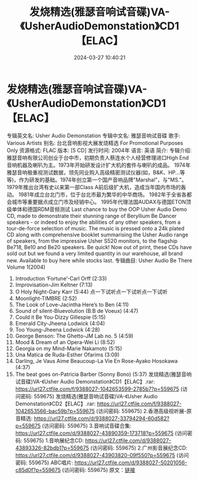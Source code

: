 ﻿---
title: 发烧精选(雅瑟音响试音碟)VA-《UsherAudioDemonstation》CD1【ELAC】
date: 2024-03-27 10:40:21
categories: 试音碟、非卖品、发烧碟
tags: 纯音雅乐
---
# 发烧精选(雅瑟音响试音碟)VA-《UsherAudioDemonstation》CD1【ELAC】

专辑英文名: Usher Audio Demonstation
专辑中文名: 雅瑟音响试音碟
歌手: Various Artists
别名: 台北音响影视大展发烧精选 For Promotional Purposes Only
资源格式: FLAC
版本: [5 CD]
发行时间: 2004年
语言: 英语
简介:
专辑介绍:
雅瑟音响有限公司创业于台中市，初期负责人蔡连水个人经营修理进口High
End音响机器及喇叭为主。1973年开始研发设计扩大机的套件与喇叭的成品。
1974年雅瑟音响极重视测试数据，领先同业购入高级精密测试仪器(如，B&K、HP...等等)，作为研发的基础。1974年创立第一个国产音响品牌"Marshal"，与"MS."。
1979年推出台湾有史以来第一部Class A前后级扩大机，造成当年国内市场的轰动。
1981年成立台北门市，位于台北市最为繁华的中华商场。
1982年于全省各都会城市等重要据点成立门市及经销中心。
1995年代理法国AUDAX与德国ETON顶级单体和德国RDM音频测试
Last chance to buy the OOP Usher Audio Demo CD, made to
demonstrate their stunning range of Beryllium Be Dancer speakers -
or indeed to enjoy the abilities of any other speakers, from a
tour-de-force selection of music. The music is pressed onto a 24k
plated CD along with comprehensive booklet summarising the Usher
Audio range of speakers, from the impressive Usher S520 monitors,
to the flagship Be718, Be10 and Be20 speakers.
Be quick! Now out of print, these CDs have sold out but we found
a very limited quantity in our warehouse, all brand new. Available
to buy here while stocks last.
专辑曲目:
Usher Audio Be There Volume 1(2004)
01. Introduction ‘Fortune’-Carl Orff (2:33)
02. Improvisation-Jim Keltner (7:13)
03. O Holy Night-Gary Karr (5:44)
点一下试听点一下试听点一下试听
04. Moonlight-TIMBRE (2:52)
05. The Look of Love-Jacintha Here’s to Ben (4:11)
06. Sound of silent-Bluevolution (B.B de Voeux) (4:47)
07. Could it Be You-Dizzy Gillespie (5:15)
08. Emerald City-Jheena Lodwick (4:04)
09. Too Young-Jheena Lodwick (4:28)
10. George Benson: The Ghetto-JM Lab no. 5 (4:59)
11. Mood & Dream of an Opera-Wei Li (8:52)
12. Georgia on my Mind-Marie Nakamoto (5:15)
13. Una Matica de Ruda-Esther Ofarims (3:09)
14. Darling, Je Vaus Aime Beaucoup-La Vie En Rose-Ayako Hosokawa
(4:37)
15. The beat goes on-Patricia Barber (Sonny Bono) (5:37)
发烧精选(雅瑟音响试音碟)VA-《Usher Audio Demonstation》CD1【ELAC】.rar:
https://url27.ctfile.com/f/9388027-1042653599-2785b7?p=559675
(访问密码: 559675)
发烧精选(雅瑟音响试音碟)VA-《Usher Audio Demonstation》CD2【ELAC】.rar:
https://url27.ctfile.com/f/9388027-1042653566-bac59b?p=559675
(访问密码: 559675)
2.香港高级视听展-原音精选: https://url27.ctfile.com/d/9388027-33794294-60d582?p=559675
(访问密码: 559675)
3.音响试音碟合集: https://url27.ctfile.com/d/9388027-43890359-173718?p=559675
(访问密码: 559675)
1.音响展纪念CD: https://url27.ctfile.com/d/9388027-43893326-82bdb1?p=559675
(访问密码: 559675)
2.广州影音展纪念CD: https://url27.ctfile.com/d/9388027-43903820-09f550?p=559675
(访问密码: 559675)
ABC唱片: https://url27.ctfile.com/d/9388027-50201056-c85d0f?p=559675
(访问密码: 559675)
原文：[链接](https://blog.sina.com.cn/s/blog_1647c7e76010314uw.html)